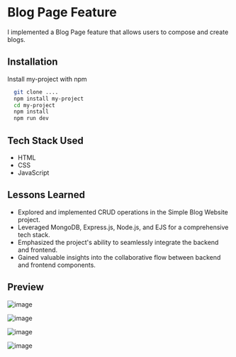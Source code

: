 
# Blog Page Feature

I implemented a Blog Page feature that allows users to compose and create blogs.
## Installation

Install my-project with npm

```bash
  git clone ....
  npm install my-project
  cd my-project
  npm install 
  npm run dev
```
    
## Tech Stack Used
- HTML 
- CSS
- JavaScript  




## Lessons Learned

- Explored and implemented CRUD operations in the Simple Blog Website project.
- Leveraged MongoDB, Express.js, Node.js, and EJS for a comprehensive tech  stack.
- Emphasized the project's ability to seamlessly integrate the backend and  frontend.
- Gained valuable insights into the collaborative flow between backend and frontend components.




## Preview
![image](https://github.com/vineet-53/Blog-Feature/assets/116667797/6d5d76fd-c2a5-4f41-8ccc-6efb8dbc024a)

![image](https://github.com/vineet-53/Blog-Feature/assets/116667797/ea403a53-a5db-4287-b302-6eef9a7f11eb)

![image](https://github.com/vineet-53/Blog-Feature/assets/116667797/0bf3993e-cfca-4f77-92b5-94426d869fb0)

![image](https://github.com/vineet-53/Blog-Feature/assets/116667797/10858143-3711-4d1d-9061-8700e5dcd579)

